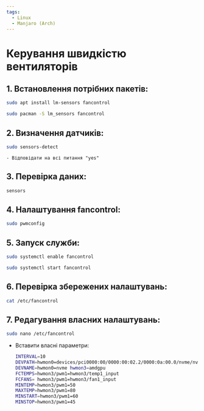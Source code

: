 ```yaml
---
tags:
  - Linux
  - Manjaro (Arch)
---
```


# Керування швидкістю вентиляторів

## 1. Встановлення потрібних пакетів:
```bash
sudo apt install lm-sensors fancontrol
```
```bash
sudo pacman -S lm_sensors fancontrol
```

## 2. Визначення датчиків:
```bash
sudo sensors-detect
```
    - Відповідати на всі питання "yes"

## 3. Перевірка даних:
```bash
sensors
```

## 4. Налаштування fancontrol:
```bash
sudo pwmconfig
```

## 5. Запуск служби:
```bash
sudo systemctl enable fancontrol
```
```bash
sudo systemctl start fancontrol
```

## 6. Перевірка збережених налаштувань:
```bash
cat /etc/fancontrol
```

## 7. Редагування власних налаштувань:
```bash
sudo nano /etc/fancontrol
```
 - Вставити власні параметри:
    ```bash
    INTERVAL=10  
    DEVPATH=hwmon0=devices/pci0000:00/0000:00:02.2/0000:0a:00.0/nvme/nvme0 hwmon3=devi>  
    DEVNAME=hwmon0=nvme hwmon3=amdgpu  
    FCTEMPS=hwmon3/pwm1=hwmon3/temp1_input  
    FCFANS= hwmon3/pwm1=hwmon3/fan1_input  
    MINTEMP=hwmon3/pwm1=50  
    MAXTEMP=hwmon3/pwm1=80  
    MINSTART=hwmon3/pwm1=60  
    MINSTOP=hwmon3/pwm1=45
    ```